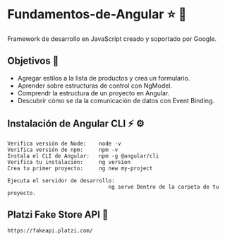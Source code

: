 # Fundamentos-de-Angular :star: :mechanical_arm:
Framework de desarrollo en JavaScript creado y soportado por Google.

## Objetivos :rocket:
  * Agregar estilos a la lista de productos y crea un formulario.
  * Aprender sobre estructuras de control con NgModel.
  * Comprendr la estructura de un proyecto en Angular.
  * Descubrir cómo se da la comunicación de datos con Event Binding.
    

## Instalación de Angular CLI  :zap: :gear:
  
    Verifica versión de Node:    node -v
    Verifica versión de npm:     npm -v
    Instala el CLI de Angular:   npm -g @angular/cli
    Verifica tu instalación:     ng version
    Crea tu primer proyecto:     ng new my-project
                                    
    Ejecuta el servidor de desarrollo: 
                                    ng serve Dentro de la carpeta de tu proyecto.

## Platzi Fake Store API :green_heart:
    https://fakeapi.platzi.com/

